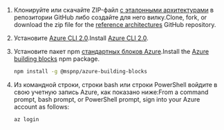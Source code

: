 1. <span data-ttu-id="2186d-101">Клонируйте или скачайте ZIP-файл [с эталонными архитектурами](https://github.com/mspnp/reference-architectures) в репозитории GitHub либо создайте для него вилку.</span><span class="sxs-lookup"><span data-stu-id="2186d-101">Clone, fork, or download the zip file for the [reference architectures](https://github.com/mspnp/reference-architectures) GitHub repository.</span></span>

2. <span data-ttu-id="2186d-102">Установите [Azure CLI 2.0](/cli/azure/install-azure-cli?view=azure-cli-latest).</span><span class="sxs-lookup"><span data-stu-id="2186d-102">Install [Azure CLI 2.0](/cli/azure/install-azure-cli?view=azure-cli-latest).</span></span>

3. <span data-ttu-id="2186d-103">Установите пакет npm [стандартных блоков Azure](https://github.com/mspnp/template-building-blocks/wiki/Install-Azure-Building-Blocks).</span><span class="sxs-lookup"><span data-stu-id="2186d-103">Install the [Azure building blocks](https://github.com/mspnp/template-building-blocks/wiki/Install-Azure-Building-Blocks) npm package.</span></span>

   ```bash
   npm install -g @mspnp/azure-building-blocks
   ```

4. <span data-ttu-id="2186d-104">Из командной строки, строки bash или строки PowerShell войдите в свою учетную запись Azure, как показано ниже:</span><span class="sxs-lookup"><span data-stu-id="2186d-104">From a command prompt, bash prompt, or PowerShell prompt, sign into your Azure account as follows:</span></span>

   ```bash
   az login
   ```

